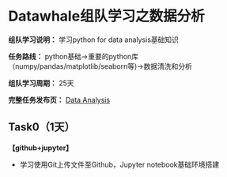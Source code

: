# Datawhale组队学习之数据分析

**组队学习说明：** 学习python for data analysis基础知识

**任务路线：** python基础->重要的python库（numpy/pandas/matplotlib/seaborn等)->数据清洗和分析

**组队学习周期：** 25天

**完整任务发布页：** [Data Analysis](https://shimo.im/docs/LUrxo7ibzZ0FtjGd)

## Task0（1天）

**【github+jupyter】**

 - 学习使用Git上传文件至Github，Jupyter notebook基础环境搭建

